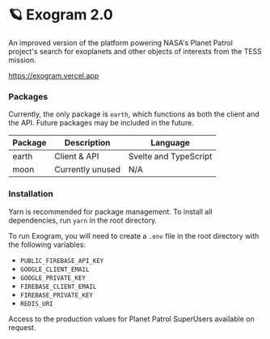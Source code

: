 # 🪐 Exogram 2.0

An improved version of the platform powering NASA's Planet Patrol project's search for exoplanets and other objects of interests from the TESS mission.

https://exogram.vercel.app

### Packages

Currently, the only package is `earth`, which functions as both the client and the API. Future packages may be included in the future.

Package | Description | Language
--- | --- | ---
earth | Client & API | Svelte and TypeScript
moon | Currently unused | N/A

### Installation

Yarn is recommended for package management. To install all dependencies, run `yarn` in the root directory.

To run Exogram, you will need to create a `.env` file in the root directory with the following variables:

* `PUBLIC_FIREBASE_API_KEY`
* `GOOGLE_CLIENT_EMAIL`
* `GOOGLE_PRIVATE_KEY`
* `FIREBASE_CLIENT_EMAIL`
* `FIREBASE_PRIVATE_KEY`
* `REDIS_URI`

Access to the production values for Planet Patrol SuperUsers available on request.